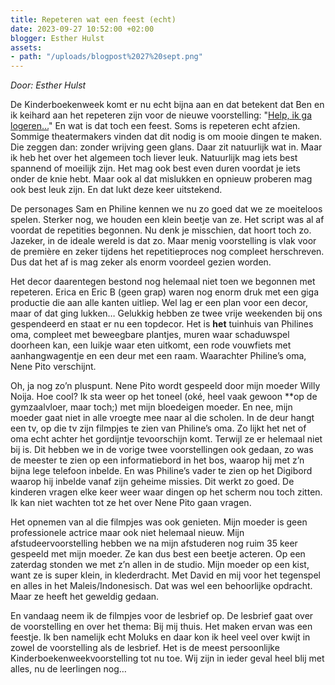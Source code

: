 ```yaml
---
title: Repeteren wat een feest (echt)
date: 2023-09-27 10:52:00 +02:00
blogger: Esther Hulst
assets:
- path: "/uploads/blogpost%2027%20sept.png"
---
```


*Door: Esther Hulst*

De Kinderboekenweek komt er nu echt bijna aan en dat betekent dat Ben en ik keihard aan het repeteren zijn voor de nieuwe voorstelling: "[Help, ik ga logeren…](https://www.opde1sterij.nl/theatergroep-zwerm/help-ik-ga-logeren/)" En wat is dat toch een feest. Soms is repeteren echt afzien. Sommige theatermakers vinden dat dit nodig is om mooie dingen te maken. Die zeggen dan: zonder wrijving geen glans. Daar zit natuurlijk wat in. Maar ik heb het over het algemeen toch liever leuk. Natuurlijk mag iets best spannend of moeilijk zijn. Het mag ook best even duren voordat je iets onder de knie hebt. Maar ook al dat mislukken en opnieuw proberen mag ook best leuk zijn. En dat lukt deze keer uitstekend.

De personages Sam en Philine kennen we nu zo goed dat we ze moeiteloos spelen. Sterker nog, we houden een klein beetje van ze. Het script was al af voordat de repetities begonnen. Nu denk je misschien, dat hoort toch zo. Jazeker, in de ideale wereld is dat zo. Maar menig voorstelling is vlak voor de première en zeker tijdens het repetitieproces nog compleet herschreven. Dus dat het af is mag zeker als enorm voordeel gezien worden.

Het decor daarentegen bestond nog helemaal niet toen we begonnen met repeteren. Erica en Eric B (geen grap) waren nog enorm druk met een giga productie die aan alle kanten uitliep. Wel lag er een plan voor een decor, maar of dat ging lukken… Gelukkig hebben ze twee vrije weekenden bij ons gespendeerd en staat er nu een topdecor. Het is **het** tuinhuis van Philines oma, compleet met beweegbare plantjes, muren waar schaduwspel doorheen kan, een luikje waar eten uitkomt, een rode vouwfiets met aanhangwagentje en een deur met een raam. Waarachter Philine’s oma, Nene Pito verschijnt. 

Oh, ja nog zo’n pluspunt. Nene Pito wordt gespeeld door mijn moeder Willy Noija. Hoe cool? Ik sta weer op het toneel (oké, heel vaak gewoon **op de gymzaalvloer, maar toch;) met mijn bloedeigen moeder. En nee, mijn moeder gaat niet in alle vroegte mee naar al die scholen. In de deur hangt een tv, op die tv zijn filmpjes te zien van Philine’s oma. Zo lijkt het net of oma echt achter het gordijntje tevoorschijn komt. Terwijl ze er helemaal niet bij is. Dit hebben we in de vorige twee voorstellingen ook gedaan, zo was de meester te zien op een informatiebord in het bos, waarop hij met z’n bijna lege telefoon inbelde. En was Philine’s vader te zien op het Digibord waarop hij inbelde vanaf zijn geheime missies. Dit werkt zo goed. De kinderen vragen elke keer weer waar dingen op het scherm nou toch zitten. Ik kan niet wachten tot ze het over Nene Pito gaan vragen.

Het opnemen van al die filmpjes was ook genieten. Mijn moeder is geen professionele actrice maar ook niet helemaal nieuw. Mijn afstudeervoorstelling hebben we na mijn afstuderen nog ruim 35 keer gespeeld met mijn moeder. Ze kan dus best een beetje acteren. Op een zaterdag stonden we met z’n allen in de studio. Mijn moeder op een kist, want ze is super klein, in klederdracht. Met David en mij voor het tegenspel en alles in het Maleis/Indonesisch. Dat was wel een behoorlijke opdracht. Maar ze heeft het geweldig gedaan.

En vandaag neem ik de filmpjes voor de lesbrief op. De lesbrief gaat over de voorstelling en over het thema: Bij mij thuis. Het maken ervan was een feestje. Ik ben namelijk echt Moluks en daar kon ik heel veel over kwijt in zowel de voorstelling als de lesbrief. Het is de meest persoonlijke Kinderboekenweekvoorstelling tot nu toe. Wij zijn in ieder geval heel blij met alles, nu de leerlingen nog…